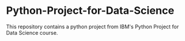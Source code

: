 # Python-Project-for-Data-Science
This repository contains a python project from IBM's Python Project for Data Science course.
